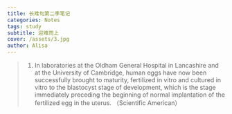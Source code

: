```yaml
---
title: 长难句第二季笔记
categories: Notes
tags: study
subtitle: 迎难而上
cover: /assets/3.jpg
author: Alisa
---
```


> 1. In laboratories at the Oldham General Hospital in Lancashire and at the University of Cambridge, human eggs have now been successfully brought to maturity, fertilized in vitro and cultured in vitro to the blastocyst stage of development, which is the stage immediately preceding the beginning of normal implantation of the fertilized egg in the uterus. （Scientific American）



